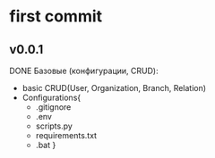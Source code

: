 <!-- README.md -->

# first commit 
## v0.0.1
DONE Базовые (конфигурации, CRUD):
- basic CRUD(User, Organization, Branch, Relation)
- Configurations{
    - .gitignore
    - .env
    - scripts.py
    - requirements.txt
    - .bat
}
